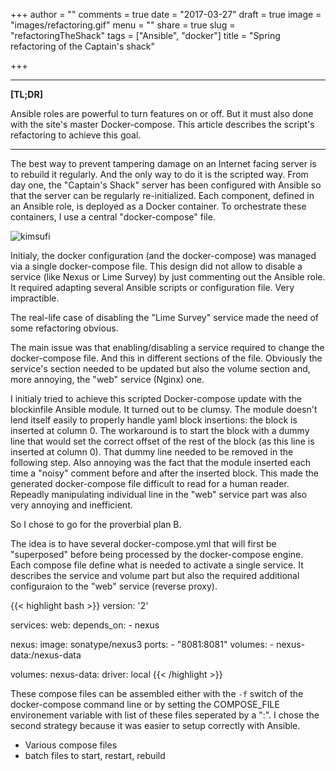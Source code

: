 +++
author = ""
comments = true
date = "2017-03-27"
draft = true
image = "images/refactoring.gif"
menu = ""
share = true
slug = "refactoringTheShack"
tags = ["Ansible", "docker"]
title = "Spring refactoring of the Captain's shack"

+++

***

**[TL;DR]**

Ansible roles are powerful to turn features on or off. But it must also done with the site's master Docker-compose. This article describes the script's refactoring to achieve this goal.

***


The best way to prevent tampering damage on an Internet facing server is to rebuild it regularly. And the only way to do it is the scripted way. From day one, the "Captain's Shack" server has been configured with Ansible so that the server can be regularly re-initialized. 
Each component, defined in an Ansible role, is deployed as a Docker container. To orchestrate these containers, I use a central "docker-compose" file.

![kimsufi](/images/Kimsufi.png)

Initialy, the docker configuration (and the docker-compose) was managed via a single docker-compose file. This design did not allow to disable a service (like Nexus or Lime Survey) by just commenting out the Ansible role. It required adapting several Ansible scripts or configuration file. Very impractible.  

The real-life case of disabling the "Lime Survey" service made the need of some refactoring obvious.

The main issue was that enabling/disabling a service required to change the docker-compose file. And this in different sections of the file.  Obviously the service's section needed to be updated but also the volume section and, more annoying, the "web" service (Nginx) one. 

I initialy tried to achieve this scripted Docker-compose update with the blockinfile Ansible module. It turned out to be clumsy. The module doesn't lend itself easily to properly handle yaml block insertions: the block is inserted at column 0. The workaround is to start the block with a dummy line that would set the correct offset of the rest of the block (as this line is inserted at column 0). That dummy line needed to be removed in the following step. Also annoying was the fact that the module inserted each time a "noisy" comment before and after the inserted block. This made the generated docker-compose file difficult to read for a human reader. Repeadly manipulating individual line in the "web" service part was also very annoying and inefficient.

So I chose to go for the proverbial plan B.

The idea is to have several docker-compose.yml that will first be "superposed" before being processed by the docker-compose engine. Each compose file define what is needed to activate a single service. It describes the service and volume part but also the required additional configuraion to the "web" service (reverse proxy).

{{< highlight bash >}}
version: '2'

services:
  web:
    depends_on:
      - nexus

  nexus:
    image: sonatype/nexus3
    ports:
      - "8081:8081"
    volumes:
      - nexus-data:/nexus-data

volumes:
  nexus-data:
    driver: local
{{< /highlight >}}

These compose files can be assembled either with the `-f` switch of the docker-compose command line or by setting the COMPOSE_FILE environement variable with list of these files seperated by a ":". I chose the second strategy because it was easier to setup correctly with Ansible.

* Various compose files
* batch files to start, restart, rebuild

